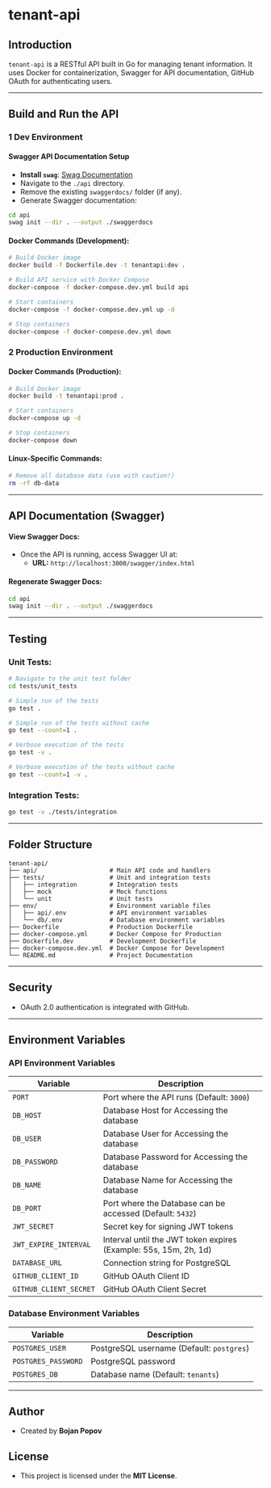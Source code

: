 # tenant-api

## Introduction
`tenant-api` is a RESTful API built in Go for managing tenant information. It uses Docker for containerization, Swagger for API documentation, GitHub OAuth for authenticating users.

---

## Build and Run the API

### **1 Dev Environment**
#### Swagger API Documentation Setup
- **Install `swag`**: [Swag Documentation](https://github.com/swaggo/swag)
- Navigate to the `./api` directory.
- Remove the existing `swaggerdocs/` folder (if any).
- Generate Swagger documentation:
```bash
cd api
swag init --dir . --output ./swaggerdocs
```

#### Docker Commands (Development):
```bash
# Build Docker image
docker build -f Dockerfile.dev -t tenantapi:dev .

# Build API service with Docker Compose
docker-compose -f docker-compose.dev.yml build api

# Start containers
docker-compose -f docker-compose.dev.yml up -d

# Stop containers
docker-compose -f docker-compose.dev.yml down
```

### **2 Production Environment**
#### Docker Commands (Production):
```bash
# Build Docker image
docker build -t tenantapi:prod .

# Start containers
docker-compose up -d

# Stop containers
docker-compose down
```

#### Linux-Specific Commands:
```bash
# Remove all database data (use with caution!)
rm -rf db-data
```

---

## API Documentation (Swagger)
#### View Swagger Docs:
- Once the API is running, access Swagger UI at:
  - **URL:** `http://localhost:3000/swagger/index.html`

#### Regenerate Swagger Docs:
```bash
cd api
swag init --dir . --output ./swaggerdocs
```

---

## Testing
### Unit Tests:
```bash
# Navigate to the unit test folder
cd tests/unit_tests

# Simple run of the tests
go test . 

# Simple run of the tests without cache
go test --count=1 .

# Verbose execution of the tests
go test -v .

# Verbose execution of the tests without cache
go test --count=1 -v .
```

### Integration Tests:
```bash
go test -v ./tests/integration
```

---

## Folder Structure
```
tenant-api/
├── api/                    # Main API code and handlers
├── tests/                  # Unit and integration tests
│   ├── integration         # Integration tests
│   ├── mock                # Mock functions
│   └── unit                # Unit tests
├── env/                    # Environment variable files
│   ├── api/.env            # API environment variables
│   └── db/.env             # Database environment variables
├── Dockerfile              # Production Dockerfile
├── docker-compose.yml      # Docker Compose for Production
├── Dockerfile.dev          # Development Dockerfile
├── docker-compose.dev.yml  # Docker Compose for Development
└── README.md               # Project Documentation
```

---

## Security
- OAuth 2.0 authentication is integrated with GitHub.

---

## Environment Variables
### API Environment Variables
| Variable | Description |
|----------|------------|
| `PORT` | Port where the API runs (Default: `3000`) |
| `DB_HOST` | Database Host for Accessing the database |
| `DB_USER` | Database User for Accessing the database |
| `DB_PASSWORD` | Database Password for Accessing the database |
| `DB_NAME` | Database Name for Accessing the database |
| `DB_PORT` | Port where the Database can be accessed (Default: `5432`) |
| `JWT_SECRET` | Secret key for signing JWT tokens |
| `JWT_EXPIRE_INTERVAL` | Interval until the JWT token expires (Example: 55s, 15m, 2h, 1d) |
| `DATABASE_URL` | Connection string for PostgreSQL |
| `GITHUB_CLIENT_ID` | GitHub OAuth Client ID |
| `GITHUB_CLIENT_SECRET` | GitHub OAuth Client Secret |

### Database Environment Variables
| Variable | Description |
|----------|------------|
| `POSTGRES_USER` | PostgreSQL username (Default: `postgres`) |
| `POSTGRES_PASSWORD` | PostgreSQL password |
| `POSTGRES_DB` | Database name (Default: `tenants`) |

---


## Author
- Created by **Bojan Popov**

## License
- This project is licensed under the **MIT License**.
